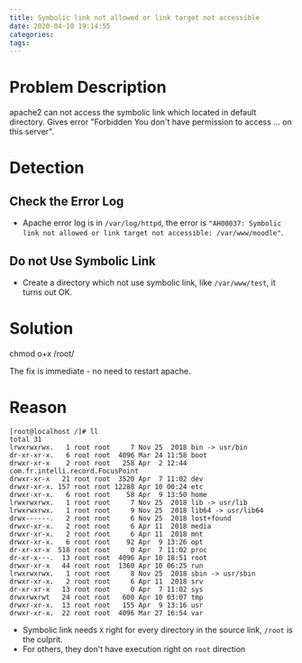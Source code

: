 ```yaml
---
title: Symbolic link not allowed or link target not accessible
date: 2020-04-10 19:14:55
categories:
tags:
---
```

# Problem Description

apache2 can not access the symbolic link which located in default directory. Gives error "Forbidden You don't have permission to access ... on this server".

<!--more-->


# Detection

## Check the Error Log

* Apache error log is in `/var/log/httpd`, the error is `"AH00037: Symbolic link not allowed or link target not accessible: /var/www/moodle"`.
  
## Do not Use Symbolic Link

* Create a directory which not use symbolic link, like `/var/www/test`, it turns out OK.

# Solution

chmod o+x /root/

The fix is immediate - no need to restart apache.

# Reason

```
[root@localhost /]# ll
total 31
lrwxrwxrwx.   1 root root     7 Nov 25  2018 bin -> usr/bin
dr-xr-xr-x.   6 root root  4096 Mar 24 11:58 boot
drwxr-xr-x    2 root root   258 Apr  2 12:44 com.fr.intelli.record.FocusPoint
drwxr-xr-x   21 root root  3520 Apr  7 11:02 dev
drwxr-xr-x. 157 root root 12288 Apr 10 00:24 etc
drwxr-xr-x.   6 root root    58 Apr  9 13:50 home
lrwxrwxrwx.   1 root root     7 Nov 25  2018 lib -> usr/lib
lrwxrwxrwx.   1 root root     9 Nov 25  2018 lib64 -> usr/lib64
drwx------.   2 root root     6 Nov 25  2018 lost+found
drwxr-xr-x.   2 root root     6 Apr 11  2018 media
drwxr-xr-x.   2 root root     6 Apr 11  2018 mnt
drwxr-xr-x.   6 root root    92 Apr  9 13:26 opt
dr-xr-xr-x  518 root root     0 Apr  7 11:02 proc
dr-xr-x---.  13 root root  4096 Apr 10 18:51 root
drwxr-xr-x   44 root root  1360 Apr 10 06:25 run
lrwxrwxrwx.   1 root root     8 Nov 25  2018 sbin -> usr/sbin
drwxr-xr-x.   2 root root     6 Apr 11  2018 srv
dr-xr-xr-x   13 root root     0 Apr  7 11:02 sys
drwxrwxrwt   24 root root   600 Apr 10 03:07 tmp
drwxr-xr-x.  13 root root   155 Apr  9 13:16 usr
drwxr-xr-x.  22 root root  4096 Mar 27 16:54 var
```

* Symbolic link needs `X` right for every directory in the source link, `/root` is the culprit.
* For others, they don't have execution right on `root` direction